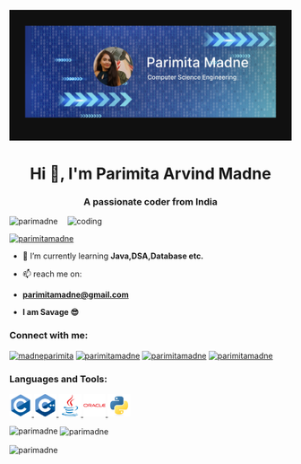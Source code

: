 
![logo](IMG_754BB1F6875E-1.jpeg)
<h1 align="center">Hi 👋, I'm Parimita Arvind Madne</h1>
<h3 align="center">A passionate coder from India</h3>

  <img align="right" alt="coding" width="400" src="https://mir-s3-cdn-cf.behance.net/project_modules/disp/601014116770475.6068beff4640a.gif">
</div>

<p align="left"> <img src="https://komarev.com/ghpvc/?username=parimadne&label=Profile%20views&color=0e75b6&style=flat" alt="parimadne" /> </p>

<p align="left"> <a href="https://twitter.com/madneparimita" target="blank"><img src="https://img.shields.io/twitter/follow/madneparimita?logo=twitter&style=for-the-badge" alt="parimitamadne" /></a> </p>

- 🌱 I’m currently learning **Java,DSA,Database etc.**

- 📫 reach me on:
- **parimitamadne@gmail.com**

- **I am Savage 😎**

<h3 align="left">Connect with me:</h3>
<p align="left">
<a href="https://twitter.com/madneparimita" target="blank"><img align="center" src="https://raw.githubusercontent.com/rahuldkjain/github-profile-readme-generator/master/src/images/icons/Social/twitter.svg" alt="madneparimita" height="30" width="40" /></a>
<a href="https://www.linkedin.com/in/parimita-madne-124954288/" target="blank"><img align="center" src="https://raw.githubusercontent.com/rahuldkjain/github-profile-readme-generator/master/src/images/icons/Social/linked-in-alt.svg" alt="parimitamadne" height="30" width="40" /></a>
<a href="https://instagram.com/parimitamadne" target="blank"><img align="center" src="https://raw.githubusercontent.com/rahuldkjain/github-profile-readme-generator/master/src/images/icons/Social/instagram.svg" alt="parimitamadne" height="30" width="40" /></a>
<a href="https://www.leetcode.com/parimitamadne" target="blank"><img align="center" src="https://raw.githubusercontent.com/rahuldkjain/github-profile-readme-generator/master/src/images/icons/Social/leet-code.svg" alt="parimitamadne" height="30" width="40" /></a>
</p>

<h3 align="left">Languages and Tools:</h3>
<p align="left"> <a href="https://www.cprogramming.com/" target="_blank" rel="noreferrer"> <img src="https://raw.githubusercontent.com/devicons/devicon/master/icons/c/c-original.svg" alt="c" width="40" height="40"/> </a> <a href="https://www.w3schools.com/cpp/" target="_blank" rel="noreferrer"> <img src="https://raw.githubusercontent.com/devicons/devicon/master/icons/cplusplus/cplusplus-original.svg" alt="cplusplus" width="40" height="40"/> </a> <a href="https://www.java.com" target="_blank" rel="noreferrer"> <img src="https://raw.githubusercontent.com/devicons/devicon/master/icons/java/java-original.svg" alt="java" width="40" height="40"/> </a> <a href="https://www.oracle.com/" target="_blank" rel="noreferrer"> <img src="https://raw.githubusercontent.com/devicons/devicon/master/icons/oracle/oracle-original.svg" alt="oracle" width="40" height="40"/> </a> <a href="https://www.python.org" target="_blank" rel="noreferrer"> <img src="https://raw.githubusercontent.com/devicons/devicon/master/icons/python/python-original.svg" alt="python" width="40" height="40"/> </a> </p>

<p><img align="left" src="https://github-readme-stats.vercel.app/api/top-langs?username=parimadne&show_icons=true&locale=en&layout=compact" alt="parimadne" /></p>

<p>&nbsp;<img align="center" src="https://github-readme-stats.vercel.app/api?username=parimadne&show_icons=true&locale=en" alt="parimadne" /></p>

<p><img align="center" src="https://github-readme-streak-stats.herokuapp.com/?user=parimadne&" alt="parimadne" /></p>
